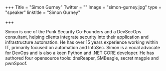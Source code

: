 +++
Title = "Simon Gurney"
Twitter = ""
Image = "simon-gurney.jpg"
type = "speaker"
linktitle = "Simon Gurney"

+++

 Simon is one of the Punk Security Co-Founders and a DevSecOps consultant, helping clients integrate security into their application and infrastructure automation. He has over 15 years experience working within IT, primarily focused on automation and InfoSec.
			Simon is a vocal advocate for DevOps and is also a keen Python and .NET CORE developer. He has authored four opensource tools:  dnsReaper, SMBeagle, secret magpie and pwnSpoof. 

